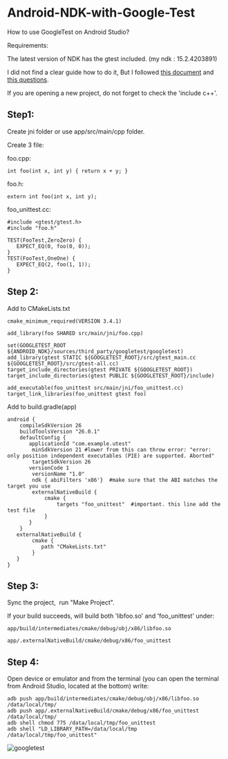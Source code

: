 # Android-NDK-with-Google-Test

How to use GoogleTest on Android Studio?

Requirements:

The latest version of NDK has the gtest included. (my ndk : 15.2.4203891)

I did not find a clear guide how to do it, But I followed [this document](https://android.googlesource.com/platform/ndk/+/master/sources/third_party/googletest/README.NDK)  and [this questions](https://stackoverflow.com/questions/46429958/android-ndk-with-google-test).



If you are opening a new project, do not forget to check the 'include c++'.

## Step1:

Create jni folder or use app/src/main/cpp folder.

Create 3 file:

foo.cpp:

    int foo(int x, int y) { return x + y; }


foo.h:

    extern int foo(int x, int y);


foo_unittest.cc:

    #include <gtest/gtest.h>
    #include "foo.h"

    TEST(FooTest,ZeroZero) {
       EXPECT_EQ(0, foo(0, 0));
    }
    TEST(FooTest,OneOne) {
       EXPECT_EQ(2, foo(1, 1));
    }
  
## Step 2:

Add to CMakeLists.txt

    cmake_minimum_required(VERSION 3.4.1)

    add_library(foo SHARED src/main/jni/foo.cpp)

    set(GOOGLETEST_ROOT ${ANDROID_NDK}/sources/third_party/googletest/googletest)
    add_library(gtest STATIC ${GOOGLETEST_ROOT}/src/gtest_main.cc ${GOOGLETEST_ROOT}/src/gtest-all.cc)
    target_include_directories(gtest PRIVATE ${GOOGLETEST_ROOT})
    target_include_directories(gtest PUBLIC ${GOOGLETEST_ROOT}/include)

    add_executable(foo_unittest src/main/jni/foo_unittest.cc)
    target_link_libraries(foo_unittest gtest foo)

Add to build.gradle(app)

    android {
        compileSdkVersion 26
        buildToolsVersion "26.0.1"
        defaultConfig {
           applicationId "com.example.utest"
            minSdkVersion 21 #lower from this can throw error: "error: only position independent executables (PIE) are supported. Aborted"
            targetSdkVersion 26
           versionCode 1
            versionName "1.0"
            ndk { abiFilters 'x86'}  #make sure that the ABI matches the target you use
            externalNativeBuild {
                cmake {
                    targets "foo_unittest"  #important. this line add the test file
                }
           }
        }
       externalNativeBuild {
            cmake {
               path "CMakeLists.txt"
            }
       }
    }


## Step 3:

Sync the project,  run "Make Project".

If your build succeeds, will build both 'libfoo.so' and 'foo_unittest' under:

    app/build/intermediates/cmake/debug/obj/x86/libfoo.so

    app/.externalNativeBuild/cmake/debug/x86/foo_unittest

## Step 4:

Open device or emulator and from the terminal (you can open the terminal from Android Studio, located at the bottom) write:

    adb push app/build/intermediates/cmake/debug/obj/x86/libfoo.so /data/local/tmp/
    adb push app/.externalNativeBuild/cmake/debug/x86/foo_unittest /data/local/tmp/
    adb shell chmod 775 /data/local/tmp/foo_unittest
    adb shell "LD_LIBRARY_PATH=/data/local/tmp /data/local/tmp/foo_unittest"
    
  
![googletest](https://s1.postimg.org/19hupubef3/image.png)  
    
